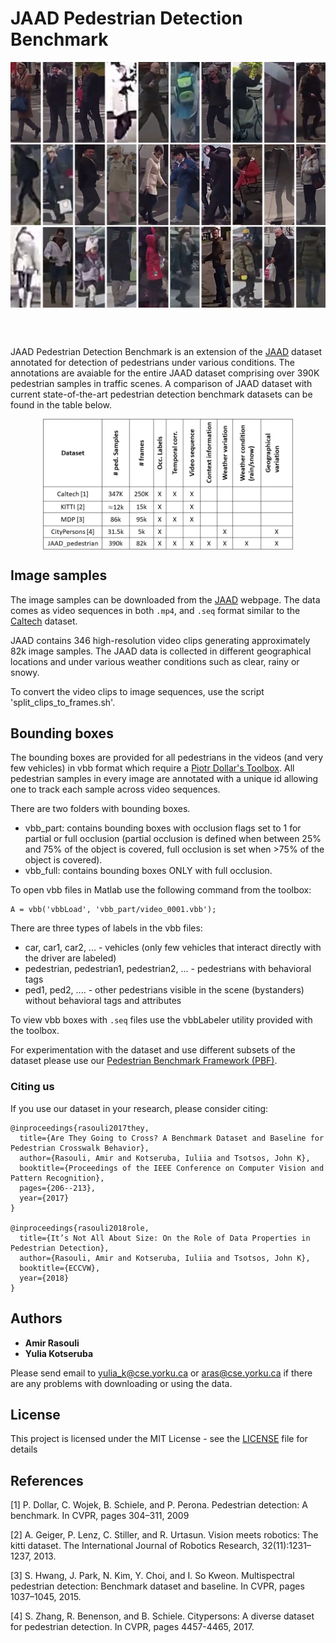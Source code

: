 # JAAD Pedestrian Detection Benchmark
<p align="center">
<img src="jaad_pedestrian_samples.png" alt="jaad_samples" align="middle" width="600"/>
</p>
<br/><br/>

JAAD Pedestrian Detection Benchmark is an extension of the [JAAD](http://data.nvision2.eecs.yorku.ca/JAAD_dataset/)  dataset annotated for detection of pedestrians under various conditions. The annotations are avaiable for the entire JAAD dataset comprising over 390K pedestrian samples in traffic scenes. A comparison of JAAD dataset with current state-of-the-art pedestrian detection benchmark datasets can be found in the table below.

<p align="center">
<img src="jaad_comparison.png" alt="jaad_comparison" align="middle" width="400"/>
</p>

## Image samples
The image samples can be downloaded from the [JAAD](http://data.nvision2.eecs.yorku.ca/JAAD_dataset/) webpage. The data comes as video sequences in both `.mp4`, and `.seq` format similar to the [Caltech](http://www.vision.caltech.edu/Image_Datasets/CaltechPedestrians/) dataset.

JAAD contains 346 high-resolution video clips generating approximately 82k image samples. The JAAD data is collected in different geographical locations and under various weather conditions such as clear, rainy or snowy.

To convert the video clips to image sequences, use the script 'split_clips_to_frames.sh'.

## Bounding boxes
The bounding boxes are provided for all pedestrians in the videos (and very few vehicles) in vbb format which require a [Piotr Dollar's Toolbox](https://pdollar.github.io/toolbox/). All pedestrian samples in every image are annotated with a unique id allowing one to track each sample across video sequences.

There are two folders with bounding boxes.  
* vbb_part: contains bounding boxes with occlusion flags set to 1 for partial or full occlusion (partial occlusion is defined when between 25% and 75% of the object is covered, full occlusion is set when >75% of the object is covered).  
* vbb_full: contains bounding boxes ONLY with full occlusion.  

To open vbb files in Matlab use the following command from the toolbox:
```
A = vbb('vbbLoad', 'vbb_part/video_0001.vbb');
```

There are three types of labels in the vbb files:  
* car, car1, car2, ... - vehicles (only few vehicles that interact directly with the driver are labeled)  
* pedestrian, pedestrian1, pedestrian2, ... - pedestrians with behavioral tags  
* ped1, ped2, .... - other pedestrians visible in the scene (bystanders) without behavioral tags and attributes  

To view vbb boxes with `.seq` files use the vbbLabeler utility provided with the toolbox.

For experimentation with the dataset and use different subsets of the dataset please use our [Pedestrian Benchmark Framework (PBF)](https://github.com/aras62/PBF).


### Citing us

If you use our dataset in your research, please consider citing:

```
@inproceedings{rasouli2017they,
  title={Are They Going to Cross? A Benchmark Dataset and Baseline for Pedestrian Crosswalk Behavior},
  author={Rasouli, Amir and Kotseruba, Iuliia and Tsotsos, John K},
  booktitle={Proceedings of the IEEE Conference on Computer Vision and Pattern Recognition},
  pages={206--213},
  year={2017}
}

@inproceedings{rasouli2018role,
  title={It’s Not All About Size: On the Role of Data Properties in Pedestrian Detection},
  author={Rasouli, Amir and Kotseruba, Iuliia and Tsotsos, John K},
  booktitle={ECCVW},
  year={2018}
}
```

## Authors

* **Amir Rasouli**
* **Yulia Kotseruba**

Please send email to yulia_k@cse.yorku.ca or aras@cse.yorku.ca if there are any problems with downloading or using the data.

## License

This project is licensed under the MIT License - see the [LICENSE](LICENSE) file for details

## References
[1] P. Dollar, C. Wojek, B. Schiele, and P. Perona. Pedestrian detection: A benchmark. In CVPR, pages 304–311, 2009

[2] A. Geiger, P. Lenz, C. Stiller, and R. Urtasun. Vision meets robotics: The kitti dataset. The International Journal of Robotics Research, 32(11):1231–1237, 2013.

[3] S. Hwang, J. Park, N. Kim, Y. Choi, and I. So Kweon. Multispectral pedestrian detection: Benchmark dataset and baseline. In CVPR, pages 1037–1045, 2015.

[4] S. Zhang, R. Benenson, and B. Schiele. Citypersons: A diverse dataset for pedestrian detection. In CVPR, pages 4457-4465, 2017.
